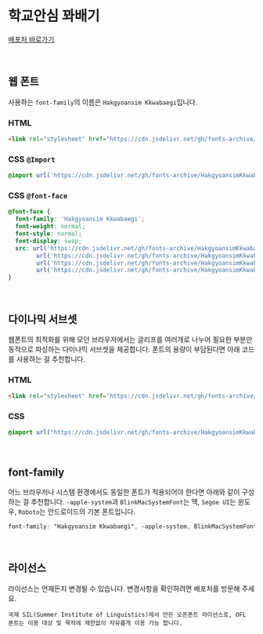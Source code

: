 # 학교안심 꽈배기

[배포처 바로가기](https://copyright.keris.or.kr/wft/fntDwnldView?fntGrpId=GFT202312110000000000007)

&nbsp;

## 웹 폰트

사용하는 `font-family`의 이름은 `Hakgyoansim Kkwabaegi`입니다.

### HTML

```html
<link rel="stylesheet" href="https://cdn.jsdelivr.net/gh/fonts-archive/HakgyoansimKkwabaegi/HakgyoansimKkwabaegi.css" type="text/css"/>
```

### CSS `@Import`

```css
@import url('https://cdn.jsdelivr.net/gh/fonts-archive/HakgyoansimKkwabaegi/HakgyoansimKkwabaegi.css');
```

### CSS `@font-face`

```css
@font-face {
  font-family: 'Hakgyoansim Kkwabaegi';
  font-weight: normal;
  font-style: normal;
  font-display: swap;
  src: url('https://cdn.jsdelivr.net/gh/fonts-archive/HakgyoansimKkwabaegi/HakgyoansimKkwabaegi.woff2') format('woff2'),
        url('https://cdn.jsdelivr.net/gh/fonts-archive/HakgyoansimKkwabaegi/HakgyoansimKkwabaegi.woff') format('woff'),
        url('https://cdn.jsdelivr.net/gh/fonts-archive/HakgyoansimKkwabaegi/HakgyoansimKkwabaegi.otf') format('opentype'),
        url('https://cdn.jsdelivr.net/gh/fonts-archive/HakgyoansimKkwabaegi/HakgyoansimKkwabaegi.ttf') format('truetype');
}
```

&nbsp;

## 다이나믹 서브셋

웹폰트의 최적화를 위해 모던 브라우저에서는 글리프를 여러개로 나누어 필요한 부분만 동적으로 파싱하는 다이나믹 서브셋을 제공합니다. 폰트의 용량이 부담된다면 아래 코드를 사용하는 걸 추천합니다.

### HTML

```html
<link rel="stylesheet" href="https://cdn.jsdelivr.net/gh/fonts-archive/HakgyoansimKkwabaegi/subsets/HakgyoansimKkwabaegi-dynamic-subset.css" type="text/css"/>
```

### CSS

```css
@import url("https://cdn.jsdelivr.net/gh/fonts-archive/HakgyoansimKkwabaegi/subsets/HakgyoansimKkwabaegi-dynamic-subset.css");
```

&nbsp;

## font-family

어느 브라우저나 시스템 환경에서도 동일한 폰트가 적용되어야 한다면 아래와 같이 구성하는 걸 추천합니다. `-apple-system`과 `BlinkMacSystemFont`는 맥, `Segoe UI`는 윈도우, `Roboto`는 안드로이드의 기본 폰트입니다.

```css
font-family: "Hakgyoansim Kkwabaegi", -apple-system, BlinkMacSystemFont, "Segoe UI",Roboto, Oxygen, Ubuntu, Cantarell, "Open Sans", "Helvetica Neue", sans-serif;
```

&nbsp;

## 라이선스

라이선스는 언제든지 변경될 수 있습니다. 변경사항을 확인하려면 배포처를 방문해 주세요.

```
국제 SIL(Summer Institute of Linguistics)에서 만든 오픈폰트 라이선스로, OFL 폰트는 이용 대상 및 목적에 제한없이 자유롭게 이용 가능 합니다.
```
